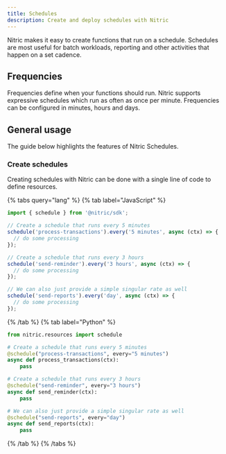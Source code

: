 ```yaml
---
title: Schedules
description: Create and deploy schedules with Nitric
---
```


Nitric makes it easy to create functions that run on a schedule. Schedules are most useful for batch workloads, reporting and other activities that happen on a set cadence.

## Frequencies

Frequencies define when your functions should run. Nitric supports expressive schedules which run as often as once per minute. Frequencies can be configured in minutes, hours and days.

## General usage

The guide below highlights the features of Nitric Schedules.

### Create schedules

Creating schedules with Nitric can be done with a single line of code to define resources.

{% tabs query="lang" %}
{% tab label="JavaScript" %}

```javascript
import { schedule } from '@nitric/sdk';

// Create a schedule that runs every 5 minutes
schedule('process-transactions').every('5 minutes', async (ctx) => {
  // do some processing
});

// Create a schedule that runs every 3 hours
schedule('send-reminder').every('3 hours', async (ctx) => {
  // do some processing
});

// We can also just provide a simple singular rate as well
schedule('send-reports').every('day', async (ctx) => {
  // do some processing
});
```

{% /tab %}
{% tab label="Python" %}

```python
from nitric.resources import schedule

# Create a schedule that runs every 5 minutes
@schedule("process-transactions", every="5 minutes")
async def process_transactions(ctx):
    pass

# Create a schedule that runs every 3 hours
@schedule("send-reminder", every="3 hours")
async def send_reminder(ctx):
    pass

# We can also just provide a simple singular rate as well
@schedule("send-reports", every="day")
async def send_reports(ctx):
    pass
```

{% /tab %}
{% /tabs %}
